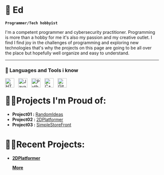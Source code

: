 # 🎃 Ed

**`Programmer/Tech hobbyist`**

I'm a competent programmer and cybersecurity practitioner. Programming is more than a hobby for me it's also my passion and my creative outlet.
I find I find joy in the challenges of programming and exploring new technologies that's why the projects on this page are going to be all over 
the place but hopefully well organize and easy to understand.

---

### 🧰 Languages and Tools i know


<img align="left" alt="HTML" width="30px" style="padding-right:10px;" src="https://cdn.jsdelivr.net/gh/devicons/devicon/icons/html5/html5-plain.svg" />
<img align="left" alt="JavaScript" width="30px" style="padding-right:10px;" src="https://cdn.jsdelivr.net/gh/devicons/devicon/icons/javascript/javascript-plain.svg" />
<img align="left" alt="Python" width="30px" style="padding-right:10px;" src="https://cdn.jsdelivr.net/gh/devicons/devicon/icons/python/python-plain.svg" />
<img align="left" alt="C++" width="30px" style="padding-right:10px;" src="https://cdn.jsdelivr.net/gh/devicons/devicon/icons/cplusplus/cplusplus-line.svg" />
<img align="left" alt="GitHub" width="30px" style="padding-right:10px;" src="https://cdn.jsdelivr.net/gh/devicons/devicon/icons/github/github-original.svg" />
<br />

#
<h1>👨‍💻Projects I'm Proud of:</h1>

- <b>Project01 :</b>
  [RandomIdeas](https://github.com/Ed0079/RandomIdeas)
- <b>Project02 :</b>
  [2DPlatformer](https://github.com/Ed0079/2DPlatformer)
- <b>Project03 :</b>
  [SimpleStoreFront](https://github.com/Ed0079/SimpleStoreFront)
 
#
<h1>👨‍💻Recent Projects:</h1>

- <b>[2DPlatformer](https://github.com/Ed0079/2DPlatformer)</b>

  <b>[More](https://github.com/Ed0079?tab=repositories)</b>

